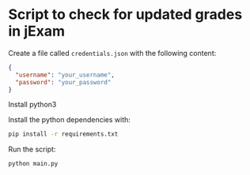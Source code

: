 # Script to check for updated grades in jExam

Create a file called `credentials.json` with the following content:

```json
{
  "username": "your_username",
  "password": "your_password"
}

```

Install python3

Install the python dependencies with:

```bash
pip install -r requirements.txt
```

Run the script:

```bash
python main.py
```
